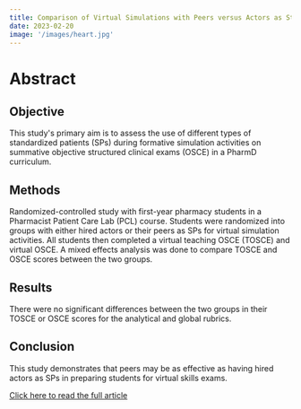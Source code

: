 ```yaml
---
title: Comparison of Virtual Simulations with Peers versus Actors as Standardized Patients on Virtual OSCE Scores
date: 2023-02-20 
image: '/images/heart.jpg'
---
```


# Abstract 

## Objective
This study's primary aim is to assess the use of different types of standardized patients (SPs) during formative simulation activities on summative objective structured clinical exams (OSCE) in a PharmD curriculum.

## Methods
Randomized-controlled study with first-year pharmacy students in a Pharmacist Patient Care Lab (PCL) course. Students were randomized into groups with either hired actors or their peers as SPs for virtual simulation activities. All students then completed a virtual teaching OSCE (TOSCE) and virtual OSCE. A mixed effects analysis was done to compare TOSCE and OSCE scores between the two groups.

## Results
There were no significant differences between the two groups in their TOSCE or OSCE scores for the analytical and global rubrics.

## Conclusion
This study demonstrates that peers may be as effective as having hired actors as SPs in preparing students for virtual skills exams.


<a href="https://www.ajpe.org/article/S0002-9459(23)00036-0/abstract" target="_blank">Click here to read the full article</a>